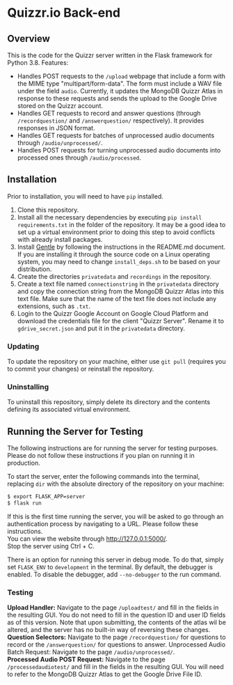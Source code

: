 # Quizzr.io Back-end
## Overview
This is the code for the Quizzr server written in the Flask framework for Python 3.8. Features:
* Handles POST requests to the `/upload` webpage that include a form with the MIME type "multipart/form-data". The 
  form must include a WAV file under the field `audio`. Currently, it updates the MongoDB Quizzr Atlas in response to
  these requests and sends the upload to the Google Drive stored on the  Quizzr account.
* Handles GET requests to record and answer questions (through `/recordquestion/` and `/answerquestion/` respectively).
  It provides responses in JSON format.
* Handles GET requests for batches of unprocessed audio documents through `/audio/unprocessed/`.
* Handles POST requests for turning unprocessed audio documents into processed ones through `/audio/processed`.
## Installation
Prior to installation, you will need to have `pip` installed.
1. Clone this repository.
2. Install all the necessary dependencies by executing `pip install requirements.txt` in the folder of the repository.
   It may be a good idea to set up a virtual environment prior to doing this step to avoid conflicts with already
   install packages.
3. Install [Gentle](https://github.com/lowerquality/gentle) by following the instructions in the README.md document. If
   you are installing it through the source code on a Linux operating system, you may need to change
   `install_deps.sh` to be based on your distribution.
4. Create the directories `privatedata` and `recordings` in the repository.
5. Create a text file named `connectionstring` in the `privatedata` directory and copy the connection string from the
   MongoDB Quizzr Atlas into this text file. Make sure that the name of the text file does not include any extensions, 
   such as `.txt`.
6. Login to the Quizzr Google Account on Google Cloud Platform and download the credentials file for the client "Quizzr 
   Server". Rename it to `gdrive_secret.json` and put it in the `privatedata` directory.
### Updating
To update the repository on your machine, either use `git pull` (requires you to commit your changes) or reinstall the
repository.
### Uninstalling
To uninstall this repository, simply delete its directory and the contents defining its associated virtual environment.
## Running the Server for Testing
The following instructions are for running the server for testing purposes. Please do not follow these instructions if
you plan on running it in production.

To start the server, enter the following commands into the terminal, replacing `dir` with the absolute directory of the
repository on your machine:
```bash
$ export FLASK_APP=server
$ flask run
```
If this is the first time running the server, you will be asked to go through an authentication process by navigating to
a URL. Please follow these instructions. \
You can view the website through http://127.0.0.1:5000/. \
Stop the server using Ctrl + C.

There is an option for running this server in debug mode. To do that, simply set `FLASK_ENV` to `development` in the
terminal. By default, the debugger is enabled. To disable the debugger, add `--no-debugger` to the run command.
### Testing
**Upload Handler:** Navigate to the page `/uploadtest/` and fill in the fields in the resulting GUI. You do not need to
fill in the question ID and user ID fields as of this version. Note that upon submitting, the contents of the atlas wil
be altered, and the server has no built-in way of reversing these changes. \
**Question Selectors:** Navigate to the page `/recordquestion/` for questions to record or the `/answerquestion/` for
questions to answer.
Unprocessed Audio Batch Request: Navigate to the page `/audio/unprocessed/`. \
**Processed Audio POST Request:** Navigate to the page `/processedaudiotest/` and fill in the fields in the resulting 
GUI. You will need to refer to the MongoDB Quizzr Atlas to get the Google Drive File ID.

